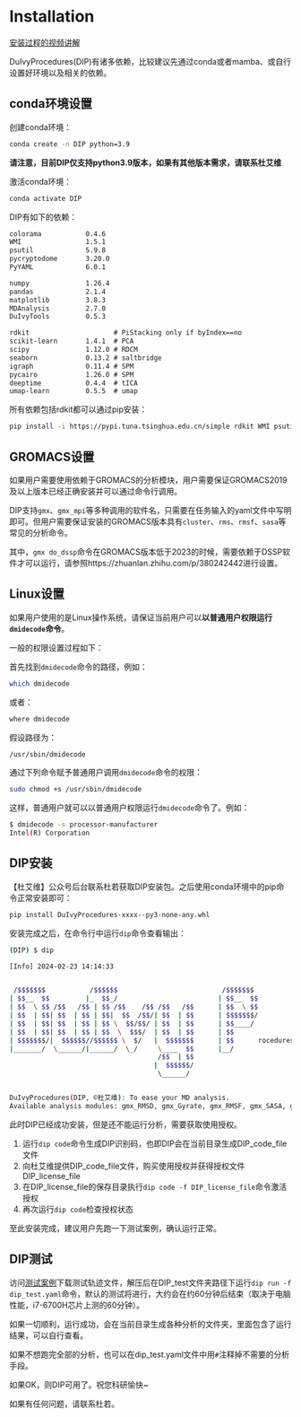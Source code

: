 # Installation

[安装过程的视频讲解](https://www.bilibili.com/video/BV1BH4y1J7m2/)

DuIvyProcedures(DIP)有诸多依赖，比较建议先通过conda或者mamba、或自行设置好环境以及相关的依赖。

## conda环境设置

创建conda环境：

```bash
conda create -n DIP python=3.9
```

**请注意，目前DIP仅支持python3.9版本，如果有其他版本需求，请联系杜艾维**

激活conda环境：

```bash
conda activate DIP
```

DIP有如下的依赖：

```txt
colorama           0.4.6
WMI                1.5.1
psutil             5.9.8
pycryptodome       3.20.0
PyYAML             6.0.1

numpy              1.26.4
pandas             2.1.4
matplotlib         3.8.3
MDAnalysis         2.7.0
DuIvyTools         0.5.3

rdkit                     # PiStacking only if byIndex==no
scikit-learn       1.4.1  # PCA 
scipy              1.12.0 # RDCM
seaborn            0.13.2 # saltbridge
igraph             0.11.4 # SPM
pycairo            1.26.0 # SPM
deeptime           0.4.4  # tICA
umap-learn         0.5.5  # umap
```

所有依赖包括rdkit都可以通过pip安装：

```bash
pip install -i https://pypi.tuna.tsinghua.edu.cn/simple rdkit WMI psutil pycryptodome PyYAML numpy pandas matplotlib MDAnalysis DuIvyTools scikit-learn scipy seaborn igraph deeptime umap-learn pycairo colorama
```

## GROMACS设置

如果用户需要使用依赖于GROMACS的分析模块，用户需要保证GROMACS2019及以上版本已经正确安装并可以通过命令行调用。

DIP支持`gmx`、`gmx_mpi`等多种调用的软件名，只需要在任务输入的yaml文件中写明即可。但用户需要保证安装的GROMACS版本具有`cluster`、`rms`、`rmsf`、`sasa`等常见的分析命令。

其中，`gmx do_dssp`命令在GROMACS版本低于2023的时候，需要依赖于DSSP软件才可以运行，请参照https://zhuanlan.zhihu.com/p/380242442进行设置。

## Linux设置

如果用户使用的是Linux操作系统，请保证当前用户可以**以普通用户权限运行`dmidecode`命令**。

一般的权限设置过程如下：

首先找到`dmidecode`命令的路径，例如：

```bash
which dmidecode
```

或者：

```bash
where dmidecode
```

假设路径为：

```bash
/usr/sbin/dmidecode
```

通过下列命令赋予普通用户调用`dmidecode`命令的权限：

```bash
sudo chmod +s /usr/sbin/dmidecode
```

这样，普通用户就可以以普通用户权限运行`dmidecode`命令了。例如：

```bash
$ dmidecode -s processor-manufacturer
Intel(R) Corporation
```



## DIP安装

【杜艾维】公众号后台联系杜若获取DIP安装包。之后使用conda环境中的pip命令正常安装即可：

```bash
pip install DuIvyProcedures-xxxx--py3-none-any.whl
```

安装完成之后，在命令行中运行`dip`命令查看输出：

```bash
(DIP) $ dip

[Info] 2024-02-23 14:14:33


 /$$$$$$$           /$$$$$$                          /$$$$$$$ 
| $$__  $$         |_  $$_/                         | $$__  $$
| $$  \ $$ /$$   /$$ | $$ /$$    /$$ /$$   /$$      | $$  \ $$
| $$  | $$| $$  | $$ | $$|  $$  /$$/| $$  | $$      | $$$$$$$/
| $$  | $$| $$  | $$ | $$ \  $$/$$/ | $$  | $$      | $$____/ 
| $$  | $$| $$  | $$ | $$  \  $$$/  | $$  | $$      | $$      
| $$$$$$$/|  $$$$$$//$$$$$$ \  $/   |  $$$$$$$      | $$      rocedures
|_______/  \______/|______/  \_/     \____  $$      |__/      
                                     /$$  | $$                
                                    |  $$$$$$/                
                                     \______/                 


DuIvyProcedures(DIP, ©杜艾维): To ease your MD analysis. 
Available analysis modules: gmx_RMSD, gmx_Gyrate, gmx_RMSF, gmx_SASA, gmx_DCCM, gmx_DSSP, gmx_Cluster, gmx_Mdmat, gmx_PCA, gmx_FEL, gmx_dPCA, gmx_Hbond, gmx_Density, Density, RMSD, RMSF, Gyrate, RDF, tICA, tSNE, PCA, UMAP, SPM, DCCM, RDCM, SaltBridge, PiStacking, DensityMap, User_Mod
```

此时DIP已经成功安装，但是还不能运行分析，需要获取使用授权。
1. 运行`dip code`命令生成DIP识别码，也即DIP会在当前目录生成DIP_code_file文件
2. 向杜艾维提供DIP_code_file文件，购买使用授权并获得授权文件DIP_license_file
3. 在DIP_license_file的保存目录执行`dip code -f DIP_license_file`命令激活授权
4. 再次运行`dip code`检查授权状态

至此安装完成，建议用户先跑一下测试案例，确认运行正常。

## DIP测试

访问[测试案例](http://charles8hahn.pythonanywhere.com/download/DIP_test.zip)下载测试轨迹文件，解压后在DIP_test文件夹路径下运行`dip run -f dip_test.yaml`命令，默认的测试将进行，大约会在约60分钟后结束（取决于电脑性能，i7-6700H芯片上测的60分钟）。

如果一切顺利，运行成功，会在当前目录生成各种分析的文件夹，里面包含了运行结果，可以自行查看。

如果不想跑完全部的分析，也可以在dip_test.yaml文件中用`#`注释掉不需要的分析手段。

如果OK，则DIP可用了。祝您科研愉快~

如果有任何问题，请联系杜若。



